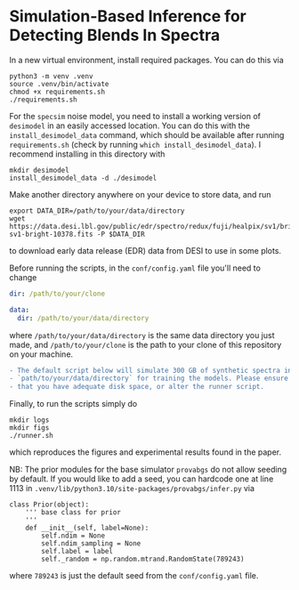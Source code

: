# Simulation-Based Inference for Detecting Blends In Spectra

In a new virtual environment, install required packages. You can do this via
```shell
python3 -m venv .venv
source .venv/bin/activate
chmod +x requirements.sh
./requirements.sh
```

For the `specsim` noise model, you need to install a working version of `desimodel` in an easily accessed location. You can do this with the `install_desimodel_data` command, which should be available after running `requirements.sh` (check by running `which install_desimodel_data`). I recommend installing in this directory with
```shell
mkdir desimodel
install_desimodel_data -d ./desimodel
```

Make another directory anywhere on your device to store data, and run
```shell
export DATA_DIR=/path/to/your/data/directory
wget https://data.desi.lbl.gov/public/edr/spectro/redux/fuji/healpix/sv1/bright/103/10378/coadd-sv1-bright-10378.fits -P $DATA_DIR
```
to download early data release (EDR) data from DESI to use in some plots. 


Before running the scripts, in the ```conf/config.yaml``` file you'll need to change
```yaml
dir: /path/to/your/clone

data:
  dir: /path/to/your/data/directory
```
where `/path/to/your/data/directory` is the same data directory you just made, and `/path/to/your/clone` is the path to your clone of this repository on your machine.

```diff
- The default script below will simulate 300 GB of synthetic spectra in 
- `path/to/your/data/directory` for training the models. Please ensure 
- that you have adequate disk space, or alter the runner script.
``````

Finally, to run the scripts simply do
```shell
mkdir logs
mkdir figs
./runner.sh
```
which reproduces the figures and experimental results found in the paper. 


NB: The prior modules for the base simulator `provabgs` do not allow seeding by default. If you would like to add a seed, you can hardcode one at line 1113 in `.venv/lib/python3.10/site-packages/provabgs/infer.py` via

```python3
class Prior(object): 
    ''' base class for prior
    '''
    def __init__(self, label=None):
        self.ndim = None 
        self.ndim_sampling = None 
        self.label = label 
        self._random = np.random.mtrand.RandomState(789243)
```
where `789243` is just the default seed from the `conf/config.yaml` file. 


<!-- python -m venv .venv
source .venv/bin/activate
python -m pip install torch
python -m pip install einops
python -m pip install torchmetrics
python -m pip install SciencePlots
python -m pip install fitsio
python -m pip install astroquery
python -m pip install 'provabgs @ git+https://github.com/changhoonhahn/provabgs.git'
python -m pip install 'desiutil @ git+https://github.com/desihub/desiutil.git'
python -m pip install 'desispec @ git+https://github.com/desihub/desispec.git'
python -m pip install 'desitarget @ git+https://github.com/desihub/desitarget.git'
python -m pip install 'astropy @ git+https://github.com/astropy/astropy.git@v4.1'
python -m pip install 'specsim @ git+https://github.com/desihub/specsim.git@238d0b8'
python -m pip install hydra-core
python -m pip install tensorboard
python -m pip install git+https://github.com/PyWavelets/pywt.git@v1.4.1
python -m pip install hydra-joblib-launcher --upgrade

python -m pip install 'desimodel @ git+https://github.com/desihub/desimodel.git@51a58cb'
mkdir desimodel
install_desimodel_data -d ./desimodel


### Accessing DESI EDR
From the command line run,
export DATA_DIR=/path/to/your/data/directory
wget https://data.desi.lbl.gov/public/edr/spectro/redux/fuji/healpix/sv1/bright/103/10378/coadd-sv1-bright-10378.fits -P $DATA_DIR -->